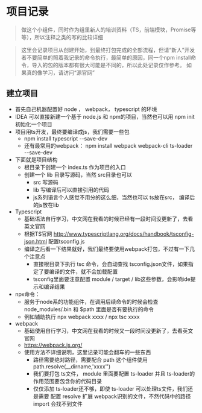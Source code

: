 # 项目记录

> 做这个小组件，同时作为组里新人的培训资料（TS，前端模块，Promise等等），所以注释之类的写的比较详细

> 这里会记录项目从创建开始，到最终打包完成的全部流程，但请“新人”开发者不要简单的照着我记录的命令执行，最简单的原因，同一个npm install命令，导入的包的版本都有很大可能是不同的，所以此处记录仅作参考。
> 如果真的像学习，请访问“源官网”

## 建立项目
- 首先自己机器配置好 node ， webpack， typescript 的环境
- IDEA 可以直接新建一个基于 node.js 和 npm的项目，当然也可以用 npm init 初始化一个项目
- 项目用ts开发，最终要编译成js，我们需要一些包
  - npm install typescript --save-dev
  - 还有最常用的webpack：  npm install webpack webpack-cli ts-loader --save-dev
- 下面就是项目结构
  - 根目录下创建一个  index.ts 作为项目的入口
  - 创建一个 lib 目录写源码，当然 src目录也可以
    - src 写源码
    - lib 写编译后可以直接引用的代码
    - js系列语言个人感觉不用分的这么细，当然也可以 ts放在src， 编译后的js放在lib
- Typescript
  - 基础语法自行学习，中文网在我看的时候已经有一段时间没更新了，去看英文官网
  - 根据TS官网 http://www.typescriptlang.org/docs/handbook/tsconfig-json.html 配置tsconfig.js
  - 编译之后看一下结果就好，我们最终要使用webpack打包，不过有一下几个注意点
    - 直接根目录下执行 tsc 命令，会自动查找 tsconfig.json文件，如果指定了要编译的文件，就不会加载配置
    - tsconfig里面要注意配置 module / target / lib这些参数，会影响ide提示和编译结果
- npx命令：
  - 服务于node系的功能组件，在调用后续命令的时候会检查 node_modules/.bin  和 $path 里面是否有要执行的命令
  - 例如辅助执行  npx webpack xxxx / npx tsc xxxx
- webpack
  - 基础使用自行学习，中文网在我看的时候又一段时间没更新了，去看英文官网
  - https://webpack.js.org/
  - 使用方法不详细说明，这里记录可能会翻车的一些东西
    - 路径需要绝对路径，需要配合 path 这个组件使用  path.resolve(__dirname,'xxxx'')
    - 我们要打包 ts文件， module 里面要配置 ts-loader 并且 ts-loader的作用范围要包含你的代码目录
    - 仅仅添加 ts-loader还不够，即使 ts-loader 可以处理ts文件，我们还是需要 配置 resolve 扩展 webpack识别的文件，不然代码中的路径 import 会找不到文件

